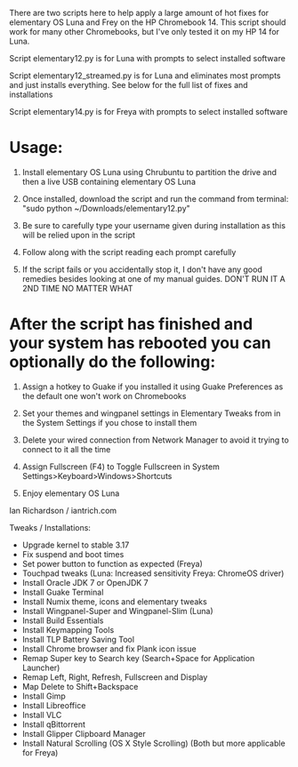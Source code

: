 There are two scripts here to help apply a large amount of hot fixes for elementary OS Luna and Frey on the HP Chromebook 14. This script should work for many other Chromebooks, but I've only tested it on my HP 14 for Luna.

Script elementary12.py is for Luna with prompts to select installed software

Script elementary12_streamed.py is for Luna and eliminates most prompts and just installs everything. See below for the full list of fixes and installations

Script elementary14.py is for Freya with prompts to select installed software

# Usage: #
1. Install elementary OS Luna using Chrubuntu to partition the drive and then a live USB containing elementary OS Luna

2. Once installed, download the script and run the command from terminal: "sudo python ~/Downloads/elementary12.py"

3. Be sure to carefully type your username given during installation as this will be relied upon in the script

4. Follow along with the script reading each prompt carefully

5. If the script fails or you accidentally stop it, I don't have any good remedies besides looking at one of my manual guides. DON'T RUN IT A 2ND TIME NO MATTER WHAT

# After the script has finished and your system has rebooted you can optionally do the following: #

1. Assign a hotkey to Guake if you installed it using Guake Preferences as the default one won't work on Chromebooks

2. Set your themes and wingpanel settings in Elementary Tweaks from in the System Settings if you chose to install them

3. Delete your wired connection from Network Manager to avoid it trying to connect to it all the time

4. Assign Fullscreen (F4) to Toggle Fullscreen in System Settings>Keyboard>Windows>Shortcuts

5. Enjoy elementary OS Luna



Ian Richardson / iantrich.com



Tweaks / Installations:
* Upgrade kernel to stable 3.17
* Fix suspend and boot times
* Set power button to function as expected (Freya)
* Touchpad tweaks (Luna: Increased sensitivity Freya: ChromeOS driver)
* Install Oracle JDK 7 or OpenJDK 7
* Install Guake Terminal
* Install Numix theme, icons and elementary tweaks
* Install Wingpanel-Super and Wingpanel-Slim (Luna)
* Install Build Essentials
* Install Keymapping Tools
* Install TLP Battery Saving Tool
* Install Chrome browser and fix Plank icon issue
* Remap Super key to Search key (Search+Space for Application Launcher)
* Remap Left, Right, Refresh, Fullscreen and Display
* Map Delete to Shift+Backspace
* Install Gimp
* Install Libreoffice
* Install VLC
* Install qBittorrent
* Install Glipper Clipboard Manager
* Install Natural Scrolling (OS X Style Scrolling) (Both but more applicable for Freya)